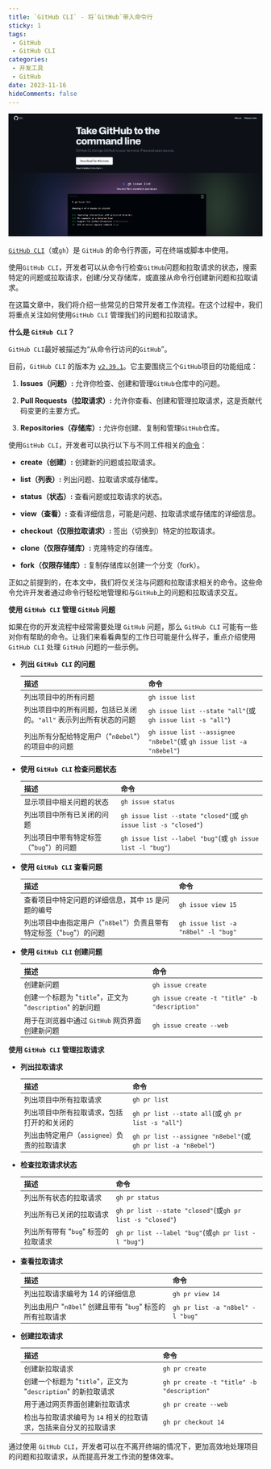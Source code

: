 ```yaml
---
title: `GitHub CLI` - 将`GitHub`带入命令行
sticky: 1
tags:
 - GitHub
 - GitHub CLI
categories:
 - 开发工具
 - GitHub
date: 2023-11-16
hideComments: false
---
```


![image-20231115134648335](https://raw.githubusercontent.com/chnjames/cloudImg/main/blog/202311151346939.png)

[`GitHub CLI`](https://cli.github.com/)（或`gh`）是 `GitHub` 的命令行界面，可在终端或脚本中使用。

使用`GitHub CLI`，开发者可以从命令行检查`GitHub`问题和拉取请求的状态，搜索特定的问题或拉取请求，创建/分叉存储库，或直接从命令行创建新问题和拉取请求。

在这篇文章中，我们将介绍一些常见的日常开发者工作流程。在这个过程中，我们将重点关注如何使用`GitHub CLI` 管理我们的问题和拉取请求。

**什么是 `GitHub CLI`？**

`GitHub CLI`最好被描述为“从命令行访问的`GitHub`”。

目前，`GitHub CLI` 的版本为 [`v2.39.1`](https://github.com/cli/cli/releases/tag/v2.39.1)。它主要围绕三个`GitHub`项目的功能组成：

1. **Issues（问题）:** 允许你检查、创建和管理`GitHub`仓库中的问题。

2. **Pull Requests（拉取请求）:** 允许你查看、创建和管理拉取请求，这是贡献代码变更的主要方式。

3. **Repositories（存储库）:** 允许你创建、复制和管理`GitHub`仓库。

使用`GitHub CLI`，开发者可以执行以下与不同工件相关的[命令](https://cli.github.com/manual/)：

- **create（创建）:** 创建新的问题或拉取请求。

- **list（列表）:** 列出问题、拉取请求或存储库。

- **status（状态）:** 查看问题或拉取请求的状态。

- **view（查看）:** 查看详细信息，可能是问题、拉取请求或存储库的详细信息。

- **checkout（仅限拉取请求）:** 签出（切换到）特定的拉取请求。

- **clone（仅限存储库）:** 克隆特定的存储库。

- **fork（仅限存储库）:** 复制存储库以创建一个分支（fork）。

正如之前提到的，在本文中，我们将仅关注与问题和拉取请求相关的命令。这些命令允许开发者通过命令行轻松地管理和与`GitHub`上的问题和拉取请求交互。

**使用 `GitHub CLI` 管理 `GitHub` 问题**

如果在你的开发流程中经常需要处理 `GitHub` 问题，那么 `GitHub CLI` 可能有一些对你有帮助的命令。让我们来看看典型的工作日可能是什么样子，重点介绍使用 `GitHub CLI` 处理 `GitHub` 问题的一些示例。

- **列出 `GitHub CLI` 的问题**

  | 描述                                                         | 命令                                                         |
  | ------------------------------------------------------------ | ------------------------------------------------------------ |
  | 列出项目中的所有问题                                         | `gh issue list`                                              |
  | 列出项目中的所有问题，包括已关闭的。`"all"` 表示列出所有状态的问题 | `gh issue list --state "all"`(或`gh issue list -s "all"`)    |
  | 列出所有分配给特定用户（"`n8ebel`"）的项目中的问题           | `gh issue list --assignee "n8ebel"`(或 `gh issue list -a "n8ebel"`) |

- **使用 `GitHub CLI` 检查问题状态**

  | 描述                                    | 命令                                                         |
  | --------------------------------------- | ------------------------------------------------------------ |
  | 显示项目中相关问题的状态                | `gh issue status`                                            |
  | 列出项目中所有已关闭的问题              | `gh issue list --state "closed"`(或 `gh issue list -s "closed"`) |
  | 列出项目中带有特定标签（"`bug`"）的问题 | `gh issue list --label "bug"`(或 `gh issue list -l "bug"`)   |

- **使用 `GitHub CLI` 查看问题**

  | 描述                                                         | 命令                                |
  | ------------------------------------------------------------ | ----------------------------------- |
  | 查看项目中特定问题的详细信息，其中 `15` 是问题的编号         | `gh issue view 15`                  |
  | 列出项目中由指定用户（"`n8bel`"）负责且带有特定标签（"`bug`"）的问题 | `gh issue list -a "n8bel" -l "bug"` |

- **使用 `GitHub CLI` 创建问题**

  | 描述                                                      | 命令                                          |
  | --------------------------------------------------------- | --------------------------------------------- |
  | 创建新问题                                                | `gh issue create`                             |
  | 创建一个标题为 "`title`"，正文为 "`description`" 的新问题 | `gh issue create -t "title" -b "description"` |
  | 用于在浏览器中通过 `GitHub` 网页界面创建新问题            | `gh issue create --web`                       |

**使用 `GitHub CLI` 管理拉取请求**

- **列出拉取请求**

  | 描述                                       | 命令                                                         |
  | ------------------------------------------ | ------------------------------------------------------------ |
  | 列出项目中所有拉取请求                     | `gh pr list`                                                 |
  | 列出项目中所有拉取请求，包括打开的和关闭的 | `gh pr list --state all`(或 `gh pr list -s "all"`)           |
  | 列出由特定用户（`assignee`）负责的拉取请求 | `gh pr list --assignee "n8ebel"`(或 `gh pr list -a "n8ebel"`) |

- **检查拉取请求状态**

  | 描述                                | 命令                                                      |
  | ----------------------------------- | --------------------------------------------------------- |
  | 列出所有状态的拉取请求              | `gh pr status`                                            |
  | 列出所有已关闭的拉取请求            | `gh pr list --state "closed"`(或`gh pr list -s "closed"`) |
  | 列出所有带有 "`bug`" 标签的拉取请求 | `gh pr list --label "bug"`(或`gh pr list -l "bug"`)       |

- **查看拉取请求**

  | 描述                                                       | 命令                             |
  | ---------------------------------------------------------- | -------------------------------- |
  | 列出拉取请求编号为 14 的详细信息                           | `gh pr view 14`                  |
  | 列出由用户 "`n8bel`" 创建且带有 "`bug`" 标签的所有拉取请求 | `gh pr list -a "n8bel" -l "bug"` |

- **创建拉取请求**

  | 描述                                                         | 命令                                       |
  | ------------------------------------------------------------ | ------------------------------------------ |
  | 创建新拉取请求                                               | `gh pr create`                             |
  | 创建一个标题为 "`title`"，正文为 "`description`" 的新拉取请求 | `gh pr create -t "title" -b "description"` |
  | 用于通过网页界面创建新拉取请求                               | `gh pr create --web`                       |
  | 检出与拉取请求编号为 `14` 相关的拉取请求，包括来自分叉的拉取请求 | `gh pr checkout 14`                        |

通过使用 `GitHub CLI`，开发者可以在不离开终端的情况下，更加高效地处理项目的问题和拉取请求，从而提高开发工作流的整体效率。